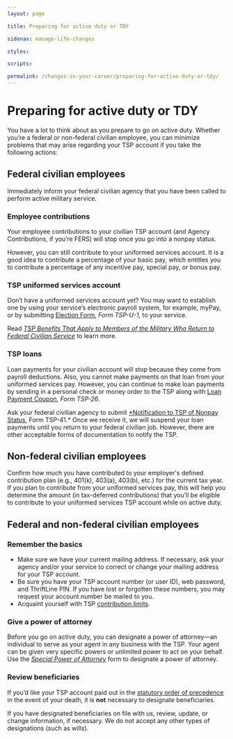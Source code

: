 ```yaml
---
layout: page

title: Preparing for active duty or TDY

sidenav: manage-life-changes

styles:

scripts:

permalink: /changes-in-your-career/preparing-for-active-duty-or-tdy/
---
```

# Preparing for active duty or TDY

You have a lot to think about as you prepare to go on active duty. Whether you’re a federal or non-federal civilian employee, you can minimize problems that may arise regarding your TSP account if you take the following actions:

## Federal civilian employees

Immediately inform your federal civilian agency that you have been called to perform active military service.

### Employee contributions

Your employee contributions to your civilian TSP account (and Agency Contributions, if you’re FERS) will stop once you go into a nonpay status.

However, you can still contribute to your uniformed services account. It is a good idea to contribute a percentage of your basic pay, which entitles you to contribute a percentage of any incentive pay, special pay, or bonus pay.

### TSP uniformed services account

Don’t have a uniformed services account yet? You may want to establish one by using your service’s electronic payroll system, for example, myPay, or by submitting [Election Form](https://www.tsp.gov/PDF/formspubs/tsp-u-1.pdf), *Form TSP-U-1,* to your service.

Read *[TSP Benefits That Apply to Members of the Military Who Return to Federal Civilian Service](https://www.tsp.gov/PDF/formspubs/tspfs08.pdf)* to learn more.

### TSP loans

Loan payments for your civilian account will stop because they come from payroll deductions. Also, you cannot make payments on that loan from your uniformed services pay. However, you can continue to make loan payments by sending in a personal check or money order to the TSP along with [Loan Payment Coupon](https://www.tsp.gov/PDF/formspubs/tsp-26.html), _Form TSP-26_.

Ask your federal civilian agency to submit [*Notification to TSP of Nonpay Status](https://www.tsp.gov/PDF/formspubs/tsp-41.pdf), Form TSP-41.* Once we receive it, we will suspend your loan payments until you return to your federal civilian job. However, there are other acceptable forms of documentation to notify the TSP.

## Non-federal civilian employees

Confirm how much you have contributed to your employer's defined contribution plan (e.g., 401(k), 403(a), 403(b), etc.) for the current tax year. If you plan to contribute from your uniformed services pay, this will help you determine the amount (in tax-deferred contributions) that you’ll be eligible to contribute to your uniformed services TSP account while on active duty.

## Federal and non-federal civilian employees

### Remember the basics

+ Make sure we have your current mailing address. If necessary, ask your agency and/or your service to correct or change your mailing address for your TSP account.
+ Be sure you have your TSP account number (or user ID), web password, and ThriftLine PIN. If you have lost or forgotten these numbers, you may request your account number be mailed to you.
+ Acquaint yourself with TSP [contribution limits](/making-contributions/contribution-limits/).

### Give a power of attorney

Before you go on active duty, you can designate a power of attorney—an individual to serve as your agent in any business with the TSP. Your agent can be given very specific powers or unlimited power to act on your behalf. Use the *[Special Power of Attorney](https://www.tsp.gov/PDF/formspubs/oc01-10.pdf)* form to designate a power of attorney.

### Review beneficiaries

If you’d like your TSP account paid out in the [statutory order of precedence](/planning-for-life-events/beneficiary-basics/) in the event of your death, it is **not** necessary to designate beneficiaries.

If you have designated beneficiaries on file with us, review, update, or change information, if necessary. We do not accept any other types of designations (such as wills).
<!-- CONTENT END -->
